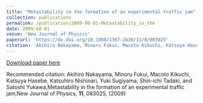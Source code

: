 ```yaml
---
title: "Metastability in the formation of an experimental traffic jam"
collection: publications
permalink: /publication/2009-08-01-Metastability_in_the
date: 2009-08-01
venue: 'New Journal of Physics'
paperurl: 'https://dx.doi.org/10.1088/1367-2630/11/8/083025'
citation: 'Akihiro Nakayama, Minoru Fukui, Macoto Kikuchi, Katsuya Hasebe, Katsuhiro Nishinari, Yuki Sugiyama, Shin-ichi Tadaki, and Satoshi Yukawa,Metastability in the formation of an experimental traffic jam,New Journal of Physics, <b>11</b>, 083025, (2009)'
---
```


<a href='https://dx.doi.org/10.1088/1367-2630/11/8/083025'>Download paper here</a>

Recommended citation: Akihiro Nakayama, Minoru Fukui, Macoto Kikuchi, Katsuya Hasebe, Katsuhiro Nishinari, Yuki Sugiyama, Shin-ichi Tadaki, and Satoshi Yukawa,Metastability in the formation of an experimental traffic jam,New Journal of Physics, <b>11</b>, 083025, (2009)